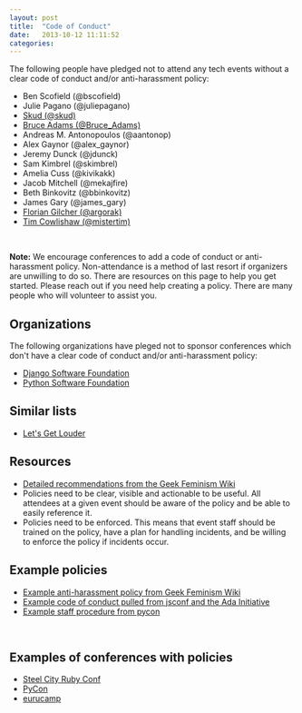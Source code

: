 ```yaml
---
layout: post
title:  "Code of Conduct"
date:   2013-10-12 11:11:52
categories:
---
```

The following people have pledged not to attend any tech events without a
clear code of conduct and/or anti-harassment policy:

* Ben Scofield (@bscofield)
* Julie Pagano (@juliepagano)
* [Skud (@skud)](https://twitter.com/Skud/status/389158683235459072)
* [Bruce Adams (@Bruce_Adams)](https://twitter.com/Bruce_Adams)
* Andreas M. Antonopoulos (@aantonop)
* Alex Gaynor (@alex_gaynor)
* Jeremy Dunck (@jdunck)
* Sam Kimbrel (@skimbrel)
* Amelia Cuss (@kivikakk)
* Jacob Mitchell (@mekajfire)
* Beth Binkovitz (@bbinkovitz)
* James Gary (@james_gary)
* [Florian Gilcher (@argorak)](https://twitter.com/Argorak)
* [Tim Cowlishaw (@mistertim)](https://twitter.com/mistertim)

<br/>

**Note:** We encourage conferences to add a code of conduct or
anti-harassment policy. Non-attendance is a method of last resort if organizers
are unwilling to do so. There are resources on this page to help you
get started. Please reach out if you need help creating a policy. There are many
people who will volunteer to assist you.

## Organizations

The following organizations have pleged not to sponsor conferences which
don't have a clear code of conduct and/or anti-harassment policy:

* [Django Software Foundation](https://www.djangoproject.com/foundation/code-of-conduct/)
* [Python Software Foundation](http://pyfound.blogspot.hu/2012/12/psf-moves-to-require-code-of-conduct.html)


## Similar lists

* [Let's Get Louder](http://letsgetlouder.com)

## Resources
* [Detailed recommendations from the Geek Feminism Wiki](http://geekfeminism.wikia.com/wiki/Conference_anti-harassment)
* Policies need to be clear, visible and actionable to be useful. All attendees at
  a given event should be aware of the policy and be able to easily reference it.
* Policies need to be enforced. This means that event staff should be trained on
  the policy, have a plan for handling incidents, and be willing to enforce the
  policy if incidents occur.

## Example policies
* [Example anti-harassment policy from Geek Feminism Wiki](http://geekfeminism.wikia.com/wiki/Conference_anti-harassment/Policy)
* [Example code of conduct pulled from jsconf and the Ada Initiative](http://confcodeofconduct.com/)
* [Example staff procedure from pycon](https://github.com/python/pycon-code-of-conduct/blob/master/Staff%20Procedure%20for%20incident%20handling.md)
<br/>

## Examples of conferences with policies
* [Steel City Ruby Conf](http://steelcityruby.org/policies.html#antiharassment-policy)
* [PyCon](https://us.pycon.org/2014/about/code-of-conduct/)
* [eurucamp](http://eurucamp.org/policies)
